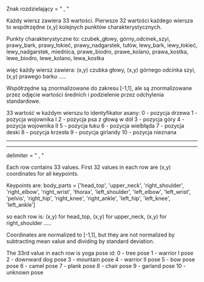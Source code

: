 Znak rozdzielający = " , "

Każdy wiersz zawiera 33 wartości.
Pierwsze 32 wartości każdego wiersza to współrzędne (x,y) kolejnych punktów charakterystycznych.

Punkty charakterystyczne to:
czubek_głowy, górny_odcinek_szyi, prawy_bark, prawy_łokieć,
prawy_nadgarstek, tułów, lewy_bark, lewy_łokieć, lewy_nadgarstek,
miednica, prawe_biodro, prawe_kolano, prawa_kostka, lewe_biodro,
lewe_kolano, lewa_kostka

więc każdy wiersz zawiera:
(x,y) czubka głowy, (x,y) górnego odcinka szyi, (x,y) prawego barku .....

Współrzędne są znormalizowane do zakresu [-1,1], ale są znormalizowane przez odjęcie
wartości średnich i podzielenie przez odchylenia standardowe.

33 wartość w każdym wierszu to identyfikator asany:
0 - pozycja drzewa
1 - pozycja wojownika I
2 - pozycja psa z głową w dół
3 - pozycja góry
4 - pozycja wojownika II
5 - pozycja łuku
6 - pozycja wielbłąda
7 - pozycja deski
8 - pozycja krzesła
9 - pozycja girlandy
10 - pozycja nieznana

----------------------------------------------------------------------------------------------------------
----------------------------------------------------------------------------------------------------------

delimiter = " , "

Each row contains 33 values.
First 32 values in each row are (x,y) coordinates for all keypoints.

Keypoints are: 
body_parts = ['head_top', 'upper_neck', 'right_shoulder', 'right_elbow',
              'right_wrist', 'thorax', 'left_shoulder', 'left_elbow', 'left_wrist',
              'pelvis', 'right_hip', 'right_knee', 'right_ankle', 'left_hip', 'left_knee', 'left_ankle']

so each row is:
(x,y) for head_top, (x,y) for upper_neck, (x,y) for right_shoulder .....

Coordinates are normalized to [-1,1], but they are not normalized by subtracting mean value and 
dividing by standard deviation.

The 33rd value in each row is yoga pose id:
0 - tree pose
1 - warrior I pose
2 - downward dog pose
3 - mountain pose
4 - warrior II pose
5 - bow pose pose
6 - camel pose
7 - plank pose
8 - chair pose
9 - garland pose
10 - unknown pose
